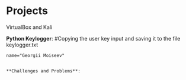 # Projects
 VirtualBox and Kali

**Python Keylogger**: 
#Copying the user key input and saving it to the file keylogger.txt

```
name="Georgii Moiseev"


**Challenges and Problems**: 
